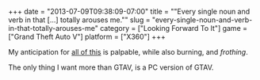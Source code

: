 +++
date = "2013-07-09T09:38:09-07:00"
title = "\"Every single noun and verb in that [...] totally arouses me.\""
slug = "every-single-noun-and-verb-in-that-totally-arouses-me"
category = ["Looking Forward To It"]
game = ["Grand Theft Auto V"]
platform = ["X360"]
+++

My anticipation for <a href="http://www.youtube.com/watch?v=N-xHcvug3WI">all of this</a> is palpable, while also burning, and <i>frothing</i>.

The only thing I want more than GTAV, is a PC version of GTAV.